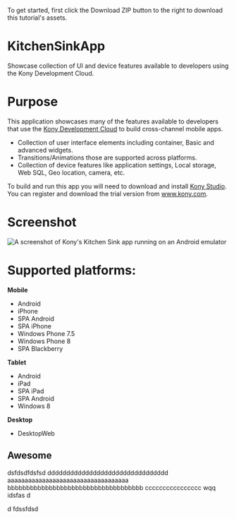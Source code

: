 To get started, first click the Download ZIP button to the right to download this tutorial's assets.

KitchenSinkApp
=======================
Showcase collection of UI and device features available to developers using the Kony Development Cloud.


# Purpose
This application showcases many of the features available to developers that use the [Kony Development Cloud](http://www.kony.com/products/development) to build cross-channel mobile apps.

* Collection of user interface elements including container, Basic and advanced widgets.
* Transitions/Animations those are supported across platforms.
* Collection of device features like application settings, Local storage, Web SQL, Geo location, camera, etc.

To build and run this app you will need to download and install [Kony Studio](http://www.kony.com/products/development). You can register and download the trial version from www.kony.com.

# Screenshot
![A screenshot of Kony's Kitchen Sink app running on an Android emulator](https://raw.github.com/kony-solutions/screenshots/master/KitchenSinkApp/Mobile/Android/1.png "A screenshot of Kony's Kitchen Sink app running on an Android emulator")

# Supported platforms:
**Mobile**
 * Android
 * iPhone
 * SPA Android
 * SPA iPhone
 * Windows Phone 7.5
 * Windows Phone 8
 * SPA Blackberry
 
**Tablet** 
 * Android
 * iPad
 * SPA iPad
 * SPA Android
 * Windows 8

**Desktop** 
 * DesktopWeb

## Awesome
dsfdsdfdsfsd
dddddddddddddddddddddddddddddddd
aaaaaaaaaaaaaaaaaaaaaaaaaaaaaaaaaaa
bbbbbbbbbbbbbbbbbbbbbbbbbbbbbbbbbbbb
cccccccccccccccc
wqq
idsfas
d

d
fdssfdsd
